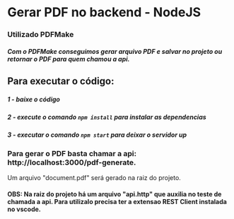 # Gerar PDF no backend - NodeJS

### Utilizado PDFMake

##### Com o PDFMake conseguimos gerar arquivo PDF e salvar no projeto ou retornar o PDF para quem chamou a api.

## Para executar o código:
##### 1 - baixe o código
##### 2 - execute o comando `npm install` para instalar as dependencias
##### 3 - executar o comando `npm start` para deixar o servidor up

### Para gerar o PDF basta chamar a api: http://localhost:3000/pdf-generate. 
Um arquivo "document.pdf" será gerado na raiz do projeto.


#### OBS: Na raiz do projeto há um arquivo "api.http" que auxilia no teste de chamada a api. Para utilizalo precisa ter a extensao REST Client instalada no vscode.